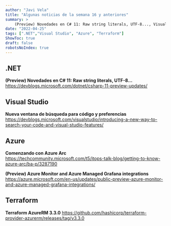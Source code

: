 ```yaml
---
author: "Javi Vela"
title: "Algunas noticias de la semana 16 y anteriores"
summary: >
    (Preview) Novedades en C# 11: Raw string literals, UTF-8..., Visual Studio nueva ventana de búsqueda para código y preferencias, comenzando con Azure Arc, (Preview) Azure Monitor and Azure Managed Grafana integrations, Terraform AzureRM 3.3.0
date: "2022-04-25"
tags: [".NET","Visual Studio", "Azure", "Terraform"]
ShowToc: true
draft: false
robotsNoIndex: true
---
```

## .NET
**(Preview) Novedades en C# 11: Raw string literals, UTF-8...**
https://devblogs.microsoft.com/dotnet/csharp-11-preview-updates/
<br/>
<!-- #dotnet #csharp #preview -->

## Visual Studio
**Nueva ventana de búsqueda para código y preferencias**
https://devblogs.microsoft.com/visualstudio/introducing-a-new-way-to-search-your-code-and-visual-studio-features/
<br/>
<!-- #visualstudio #search -->

## Azure
**Comenzando con Azure Arc**
https://techcommunity.microsoft.com/t5/itops-talk-blog/getting-to-know-azure-arc/ba-p/3287190
<br/>
<!-- #azure #arc #learning -->

**(Preview) Azure Monitor and Azure Managed Grafana integrations**
https://azure.microsoft.com/en-us/updates/public-preview-azure-monitor-and-azure-managed-grafana-integrations/
<br/>
<!-- #azure #monitor #grafana #preview -->

## Terraform
**Terraform AzureRM 3.3.0**
https://github.com/hashicorp/terraform-provider-azurerm/releases/tag/v3.3.0
<br/>
<!-- #terraform #azure #release -->
